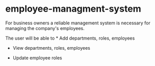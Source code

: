 # employee-managment-system

For business owners a reliable management system is necessary for managing the company's employees. 

The user will be able to 
    * Add departments, roles, employees

  * View departments, roles, employees

  * Update employee roles